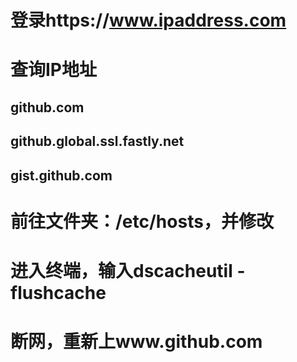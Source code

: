# 登录https://www.ipaddress.com

# 查询IP地址
## github.com
## github.global.ssl.fastly.net
## gist.github.com

# 前往文件夹：/etc/hosts，并修改

# 进入终端，输入dscacheutil -flushcache

# 断网，重新上www.github.com